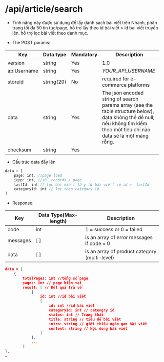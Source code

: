 # /api/article/search 

- Tính năng này được sử dụng để lấy danh sach bài viết trên Nhanh, phân trang tối đa 50 tin tức/page, hỗ trợ lấy theo id bài viết > id bài viết truyền lên, hỗ trợ lọc bài viết theo danh mục.

- The POST params:

Key | Data type | Mandatory | Description
------ | --------- | -------- | -------
version | string | Yes | 1.0
apiUsername | string | Yes | _YOUR_API_USERNAME_
storeId | string(20) | No | required for e-commerce platforms
data | string | Yes | The json encoded string of search params array (see the table structure below), data không thể để null; nếu không tìm kiếm theo một tiêu chí nào data sẽ là một mảng rỗng.
checksum | string | Yes | <p></p>

- Cấu trúc data đẩy lên
```js
data = [
	page: int, //page load
	icpp: int, //số records / page
	lastId: int // lọc bài viết lấy từ bài viết có id >  lastId
	categoryId: int // lọc theo category id
]
```
- Response:

Key | Data Type(Max-length) | Description
------- | ------ | -----------
code | int | 1 = success or 0 = failed
messages | [ ] | is an array of error messages if code = 0
data | [ ] | is an array of product category (multi-level)

```json
data = [
	{
		totalPages: int //tổng số page
		pages: int // page hiện tại
		result: [ // Kết quả trả về
			{
				id: int //id bài viết
				[
					id: int //id bài viết
					categoryId: int // cateogry id
					status: int // Trạng thái
					title: string // tiêu đề bài viêt
					intro: string // giới thiệu ngắn gọn bài viết
					content: string // Nội dung bài viết
				]
			},
			...
		]
},
…
```


